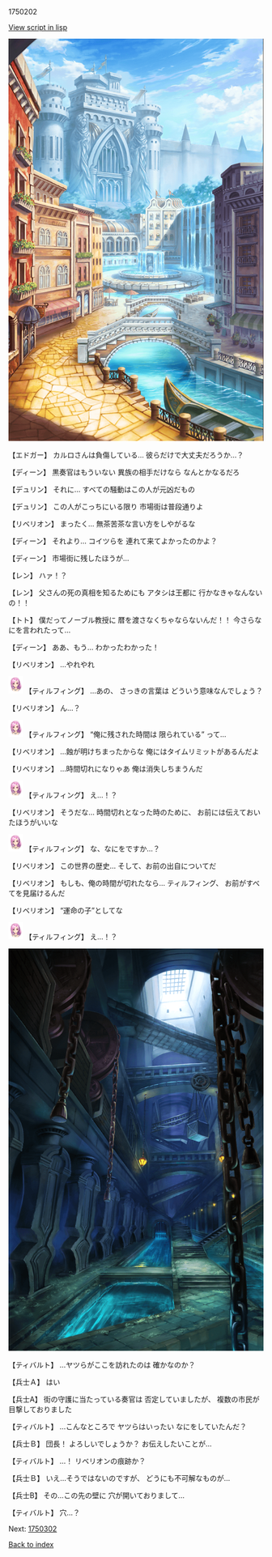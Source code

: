 1750202

[View script in lisp](../scripts/1750202.txt)

![006_town.png](../images/backgrounds/006_town.png)

【エドガー】
カルロさんは負傷している…
彼らだけで大丈夫だろうか…？

【ディーン】
黒奏官はもういない
異族の相手だけなら
なんとかなるだろ

【デュリン】
それに…
すべての騒動はこの人が元凶だもの

【デュリン】
この人がこっちにいる限り
市場街は普段通りよ

【リベリオン】
まったく…
無茶苦茶な言い方をしやがるな

【ディーン】
それより…
コイツらを
連れて来てよかったのかよ？

【ディーン】
市場街に残したほうが…

【レン】
ハァ！？

【レン】
父さんの死の真相を知るためにも
アタシは王都に
行かなきゃなんないの！！

【トト】
僕だってノーブル教授に
暦を渡さなくちゃならないんだ！！
今さらなにを言われたって…

【ディーン】
ああ、もう…
わかったわかった！

【リベリオン】
…やれやれ

<img src="../images/units/101411.png" alt="101411.png" height="34"/>
【ティルフィング】
…あの、
さっきの言葉は
どういう意味なんでしょう？

【リベリオン】
ん…？

<img src="../images/units/101411.png" alt="101411.png" height="34"/>
【ティルフィング】
“俺に残された時間は
限られている”
って…

【リベリオン】
…蝕が明けちまったからな
俺にはタイムリミットがあるんだよ

【リベリオン】
…時間切れになりゃあ
俺は消失しちまうんだ

<img src="../images/units/101411.png" alt="101411.png" height="34"/>
【ティルフィング】
え…！？

【リベリオン】
そうだな…
時間切れとなった時のために、
お前には伝えておいたほうがいいな

<img src="../images/units/101411.png" alt="101411.png" height="34"/>
【ティルフィング】
な、なにをですか…？

【リベリオン】
この世界の歴史…
そして、お前の出自についてだ

【リベリオン】
もしも、俺の時間が切れたなら…
ティルフィング、
お前がすべてを見届けるんだ

【リベリオン】
“運命の子”としてな

<img src="../images/units/101411.png" alt="101411.png" height="34"/>
【ティルフィング】
え…！？

![underground_waterway.png](../images/backgrounds/underground_waterway.png)

【ティバルト】
…ヤツらがここを訪れたのは
確かなのか？

【兵士Ａ】
はい

【兵士A】
街の守護に当たっている奏官は
否定していましたが、
複数の市民が目撃しておりました

【ティバルト】
…こんなところで
ヤツらはいったい
なにをしていたんだ？

【兵士Ｂ】
団長！
よろしいでしょうか？
お伝えしたいことが…

【ティバルト】
…！
リベリオンの痕跡か？

【兵士Ｂ】
いえ…そうではないのですが、
どうにも不可解なものが…

【兵士B】
その…この先の壁に
穴が開いておりまして…

【ティバルト】
穴…？

Next: [1750302](1750302.md)

[Back to index](index.md)
